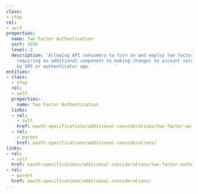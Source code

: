```yaml
---
class:
- stop
rel:
- self
properties:
  name: Two Factor Authentication
  sort: 1650
  level: 2
  description: 'Allowing API consumers to turn on and employ two factor authentication,
    requiring an additional component to making changes to account security, either
    by SMS or authenticator app.         '
entities:
- class:
  - stop
  rel:
  - self
  properties:
    name: Two Factor Authentication
  links:
  - rel:
    - self
    href: oauth-specifications/additional-considerations/two-factor-authentication.md
  - rel:
    - parent
    href: oauth-specifications/additional-considerations/
links:
- rel:
  - self
  href: oauth-specifications/additional-considerations/two-factor-authentication.md
- rel:
  - parent
  href: oauth-specifications/additional-considerations/
...
```

